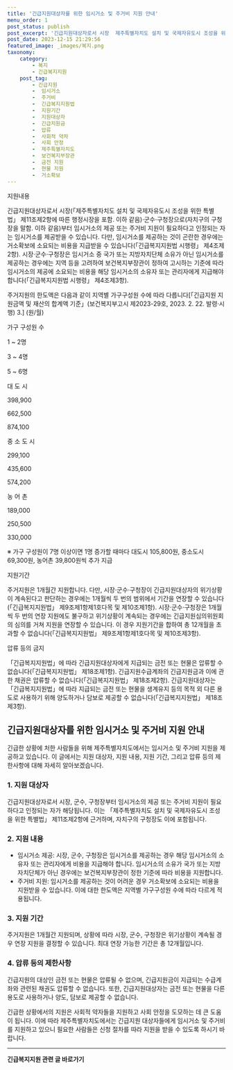 ```yaml
---
title: '긴급지원대상자를 위한 임시거소 및 주거비 지원 안내'
menu_order: 1
post_status: publish
post_excerpt: '긴급지원대상자로서 시장  제주특별자치도 설치 및 국제자유도시 조성을 위한 특별법  제11조제2항에 따른 행정시장을 포함. 이하 같음  군수 구청장으로 자치구의 구청장을 말함. 이하 같음 부터 임시거소의 제공 또는 주거비 지원이 필요하다고 인정되는 자는 임시거소를 제공받을 수 있습니다. 다만, 임시거소를 제공하는 것이 곤란한 경우에는 거소확보에 소요되는 비용을 지급받을 수 있습니다  긴급복지지원법 시행령  제4조제2항 .'
post_date: 2023-12-15 21:29:56
featured_image: _images/복지.png
taxonomy:
    category:
        - 복지
        - 긴급복지지원
    post_tag:
        - 긴급지원
        -  임시거소
        -  주거비
        -  긴급복지지원법
        -  지원기간
        -  지원대상자
        -  긴급지원금
        -  압류
        -  사회적 약자
        -  사회 안정
        -  제주특별자치도
        -  보건복지부장관
        -  금전 지원
        -  현물 지원
        -  거소확보
---
```



지원내용

긴급지원대상자로서 시장(「제주특별자치도 설치 및 국제자유도시 조성을 위한 특별법」 제11조제2항에 따른 행정시장을 포함. 이하 같음)·군수·구청장으로(자치구의 구청장을 말함. 이하 같음)부터 임시거소의 제공 또는 주거비 지원이 필요하다고 인정되는 자는 임시거소를 제공받을 수 있습니다. 다만, 임시거소를 제공하는 것이 곤란한 경우에는 거소확보에 소요되는 비용을 지급받을 수 있습니다(「긴급복지지원법 시행령」 제4조제2항).
시장·군수·구청장은 임시거소 중 국가 또는 지방자치단체 소유가 아닌 임시거소를 제공하는 경우에는 지역 등을 고려하여 보건복지부장관이 정하여 고시하는 기준에 따라 임시거소의 제공에 소요되는 비용을 해당 임시거소의 소유자 또는 관리자에게 지급해야 합니다(「긴급복지지원법 시행령」 제4조제3항).

주거지원의 한도액은 다음과 같이 지역별 가구구성원 수에 따라 다릅니다[「긴급지원 지원금액 및 재산의 합계액 기준」(보건복지부고시 제2023-29호, 2023. 2. 22. 발령·시행) 3.]
(원/월)

가구 구성원 수

1 ~ 2명

3 ~ 4명

5 ~ 6명

대 도 시

398,900

662,500

874,100

중 소 도 시

299,100

435,600

574,200

농 어 촌

189,000

250,500

330,000

※ 가구 구성원이 7명 이상이면 1명 증가할 때마다 대도시 105,800원, 중소도시 69,300원, 농어촌 39,800원씩 추가 지급

지원기간

주거지원은 1개월간 지원합니다. 다만, 시장·군수·구청장이 긴급지원대상자의 위기상황이 계속된다고 판단하는 경우에는 1개월씩 두 번의 범위에서 기간을 연장할 수 있습니다(「긴급복지지원법」 제9조제1항제1호다목 및 제10조제1항).
시장·군수·구청장은 1개월씩 두 번의 연장 지원에도 불구하고 위기상황이 계속되는 경우에는 긴급지원심의위원회의 심의를 거쳐 지원을 연장할 수 있습니다. 이 경우 지원기간을 합하여 총 12개월을 초과할 수 없습니다(「긴급복지지원법」 제9조제1항제1호다목 및 제10조제3항).

압류 등의 금지

「긴급복지지원법」에 따라 긴급지원대상자에게 지급되는 금전 또는 현물은 압류할 수 없습니다(「긴급복지지원법」 제18조제1항).
긴급지원수급계좌의 긴급지원금과 이에 관한 채권은 압류할 수 없습니다(「긴급복지지원법」 제18조제2항).
긴급지원대상자는 「긴급복지지원법」에 따라 지급되는 금전 또는 현물을 생계유지 등의 목적 외 다른 용도로 사용하기 위해 양도하거나 담보로 제공할 수 없습니다(「긴급복지지원법」 제18조제3항).

## 긴급지원대상자를 위한 임시거소 및 주거비 지원 안내

긴급한 상황에 처한 사람들을 위해 제주특별자치도에서는 임시거소 및 주거비 지원을 제공하고 있습니다. 이 글에서는 지원 대상자, 지원 내용, 지원 기간, 그리고 압류 등의 제한사항에 대해 자세히 알아보겠습니다.

### 1. 지원 대상자

긴급지원대상자로서 시장, 군수, 구청장부터 임시거소의 제공 또는 주거비 지원이 필요하다고 인정되는 자가 해당됩니다. 이는 「제주특별자치도 설치 및 국제자유도시 조성을 위한 특별법」 제11조제2항에 근거하며, 자치구의 구청장도 이에 포함됩니다. 

### 2. 지원 내용

- 임시거소 제공: 시장, 군수, 구청장은 임시거소를 제공하는 경우 해당 임시거소의 소유자 또는 관리자에게 비용을 지급해야 합니다. 임시거소의 소유가 국가 또는 지방자치단체가 아닌 경우에는 보건복지부장관이 정한 기준에 따라 비용을 지원합니다.
- 주거비 지원: 임시거소를 제공하는 것이 어려운 경우 거소확보에 소요되는 비용을 지원받을 수 있습니다. 이에 대한 한도액은 지역별 가구구성원 수에 따라 다르게 적용됩니다.

### 3. 지원 기간

주거지원은 1개월간 지원되며, 상황에 따라 시장, 군수, 구청장은 위기상황이 계속될 경우 연장 지원을 결정할 수 있습니다. 최대 연장 가능한 기간은 총 12개월입니다.

### 4. 압류 등의 제한사항

긴급지원의 대상인 금전 또는 현물은 압류될 수 없으며, 긴급지원금이 지급되는 수급계좌와 관련된 채권도 압류할 수 없습니다. 또한, 긴급지원대상자는 금전 또는 현물을 다른 용도로 사용하거나 양도, 담보로 제공할 수 없습니다.

긴급한 상황에서의 지원은 사회적 약자들을 지원하고 사회 안정을 도모하는 데 큰 도움이 됩니다. 이에 따라 제주특별자치도에서는 긴급지원 대상자들에게 임시거소 및 주거비를 지원하고 있으니 필요한 사람들은 신청 절차를 따라 지원을 받을 수 있도록 하시기 바랍니다.
<!-- wp:separator -->
<hr class="wp-block-separator has-alpha-channel-opacity"/>
<!-- /wp:separator -->

<!-- wp:group {"backgroundColor":"base","layout":{"type":"constrained"}} -->
<div class="wp-block-group has-base-background-color has-background"><!-- wp:paragraph {"align":"center","fontSize":"medium"} -->
<p class="has-text-align-center has-large-font-size"><strong>긴급복지지원 관련 글 바로가기</strong></p>
<!-- /wp:paragraph -->


<!-- wp:latest-posts
{"categories":[{"id":15519,"count":19,"description":"","link":"https://uknowlaw.com/category/%ea%b8%b4%ea%b8%89%eb%b3%b5%ec%a7%80%ec%a7%80%ec%9b%90/","name":"긴급복지지원","slug":"긴급복지지원","taxonomy":"category","parent":0,"meta":[],"_links":{"self":[{"href":"https://uknowlaw.com/wp-json/wp/v2/categories/15519"}],"collection":[{"href":"https://uknowlaw.com/wp-json/wp/v2/categories"}],"about":[{"href":"https://uknowlaw.com/wp-json/wp/v2/taxonomies/category"}],"wp:post_type":[{"href":"https://uknowlaw.com/wp-json/wp/v2/posts?categories=15519"}],"curies":[{"name":"wp","href":"https://api.w.org/{rel}","templated":true}]}}],"postsToShow":100,"excerptLength":28,"postLayout":"grid","columns":2,"featuredImageAlign":"left","featuredImageSizeSlug":"large","fontSize":"small"} /--></div>
<!-- /wp:group -->